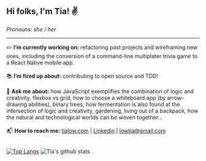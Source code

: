 ## Hi folks, I'm Tia! :v:
*Pronouns: she / her*
***

:pencil2: **I’m currently working on:** refactoring past projects and wireframing new ones, including the conversion of a command-line multiplater trivia game to a React Native mobile app.
<br>
<br>
:books: **I’m fired up about:** contributing to open source and TDD!
<br>
<br>
:speech_balloon: **Ask me about:** how JavaScript exemplifies the combination of logic and creativity, flexbox vs grid, how to choose a whiteboard app (by arrow-drawing abilities), binary trees, how fermentation is also found at the intersection of logic and creativity, gardening, living out of a backpack, how the natural and technological worlds can be woven together...
 <br>
 <br>
 :mailbox_with_mail: **How to reach me:** <a href="https://tialow.com/">tialow.com</a>  |  <a href="https://www.linkedin.com/in/tia-low/">Linkedin</a>  |  <lowtia@gmail.com>
 <br>
 <br>

[![Top Langs](https://github-readme-stats.vercel.app/api/top-langs/?username=TiaLow)](https://github.com/anuraghazra/github-readme-stats) ![Tia's github stats](https://github-readme-stats.vercel.app/api?username=TiaLow)

